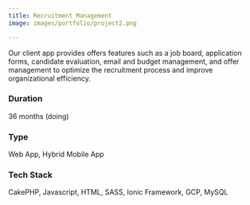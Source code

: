 ```yaml
---
title: Recruitment Management
image: images/portfolio/project2.png

---
```

Our client app provides offers features such as a job board, application forms, candidate evaluation, email and budget management, and offer management to optimize the recruitment process and improve organizational efficiency.

### Duration
36 months (doing)

### Type
Web App, Hybrid Mobile App

### Tech Stack
CakePHP, Javascript, HTML, SASS, Ionic Framework, GCP, MySQL
